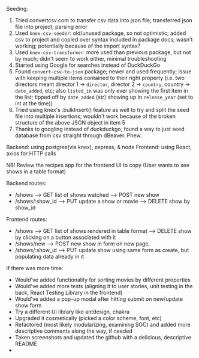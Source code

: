 Seeding:
1. Tried convertcsv.com to transfer csv data into json file; transferred json file into project; parsing error
2. Used `knex-csv-seeder`: old/unused package, so not optimistic; added csv to project and copied over syntax included in package docs; wasn't working; potentially because of the import syntax?
3. Used `knex-csv-transformer`: more used than previous package, but not by much; didn't seem to work either, minimal troubleshooting
4. Started using Google for searches instead of DuckDuckGo
5. Found `convert-csv-to-json` package; newer and used frequently; issue with keeping multiple items contained to their right property (i.e. two directors meant director 1 -> `director`, director 2 -> `country`, country -> `date_added`, etc; also `listed_in` was only ever showing the first item in the list; tipped off by `date_added` (str) showing up in `release_year` (set to int at the time))
6. Tried using knex's .bulkInsert() feature as well to try and split the seed file into multiple insertions; wouldn't work because of the broken structure of the above JSON object in item 5
7. Thanks to googling instead of duckduckgo, found a way to just seed database from csv straight through dBeaver. Phew.

Backend: using postgres(via knex), express, & node
Frontend: using React, axios for HTTP calls

NB! Review the recipes app for the frontend UI to copy (User wants to see shows in a table format)

Backend routes:
- /shows --> GET list of shows watched
        --> POST new show
- /shows/:show_id --> PUT update a show or movie
            --> DELETE show by show_id

Frontend routes:
- /shows --> GET list of shows rendered in table format    --> DELETE show by clicking on a button associated with it
- /shows/new --> POST new show in form on new page,
- /shows/:show_id --> PUT update show using same form as create, but populating data already in it


If there was more time: 
- Would've added functionality for sorting movies by different properties
- Would've added more tests (aligning it to user stories, unit testing in the back, React Testing Library in the frontend)
- Would've added a pop-up modal after hitting submit on new/update show form
- Try a different UI library like antdesign, chakra
- Upgraded it cosmetically (picked a color scheme, font, etc)
- Refactored (most likely modularizing, examining SOC) and added more descriptive comments along the way, if needed
- Taken screenshots and updated the github with a delicious, descriptive README
- 